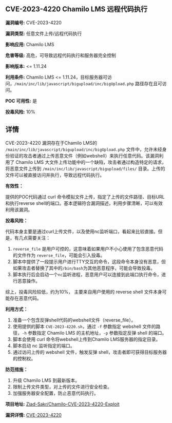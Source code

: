 ## CVE-2023-4220 Chamilo LMS 远程代码执行

**漏洞编号:** CVE-2023-4220

**漏洞类型:** 任意文件上传/远程代码执行

**影响应用:** Chamilo LMS

**危害等级:** 高危，可导致远程代码执行和服务器完全控制

**影响版本:** <= 1.11.24

**利用条件:** Chamilo LMS <= 1.11.24，目标服务器可访问，`/main/inc/lib/javascript/bigupload/inc/bigUpload.php` 路径存在且可访问。

**POC 可用性:** 是

**投毒风险:** 10%

## 详情

CVE-2023-4220 漏洞存在于Chamilo LMS的 `/main/inc/lib/javascript/bigupload/inc/bigUpload.php` 文件中，允许未经身份验证的攻击者通过上传恶意文件（例如webshell）来执行任意代码。该漏洞利用了 Chamilo LMS 大文件上传功能中的一个缺陷，攻击者通过构造特定的请求，将恶意文件上传到 `/main/inc/lib/javascript/bigupload/files/` 目录。上传的文件可以被直接访问并执行，导致远程代码执行。

**有效性：**

提供的POC代码通过 curl 命令模拟文件上传，指定了上传的文件路径、目标URL和执行reverse shell的端口。基本逻辑符合漏洞描述，利用步骤清晰，可以有效利用该漏洞。

**投毒风险：**

代码本身主要是通过curl上传文件，以及使用nc监听端口，看起来比较直接。但是，有几点需要关注：

1.  `reverse_file` 是用户可控的，这意味着如果用户不小心使用了包含恶意代码的文件作为 `reverse_file`，可能会引入投毒。
2.  脚本中提供了一段提示用户进行TTY交互的命令，这段命令本身没有恶意，但如果攻击者替换了其中的`/bin/bash`为其他恶意程序，可能会导致投毒。
3.  脚本执行后会启动一个`nc`监听进程，恶意用户可以连接到此端口执行命令，进行恶意操作。

综上，投毒风险较低，约为10%， 主要来自用户使用的 reverse shell 文件本身可能存在恶意代码。

**利用方式：**

1.  准备一个包含反弹shell代码的webshell文件（reverse_file）。
2.  使用提供的脚本 `CVE-2023-4220.sh`，通过 `-f` 参数指定 webshell 文件的路径，`-h` 参数指定 Chamilo LMS 的主机地址，`-p` 参数指定反弹 shell 的端口。
3.  脚本会使用 curl 命令将webshell上传到Chamilo LMS服务器的指定目录。
4.  脚本启动 nc 监听指定的端口。
5.  通过访问上传的 webshell 文件，触发反弹 shell，攻击者即可获得目标服务器的控制权。

**防范措施：**

1.  升级 Chamilo LMS 到最新版本。
2.  限制上传文件类型，对上传的文件进行安全检查。
3.  加强服务器安全配置，防止恶意代码执行。

**项目地址:** [Ziad-Sakr/Chamilo-CVE-2023-4220-Exploit](https://github.com/Ziad-Sakr/Chamilo-CVE-2023-4220-Exploit)

**漏洞详情:** [CVE-2023-4220](https://nvd.nist.gov/vuln/detail/CVE-2023-4220)